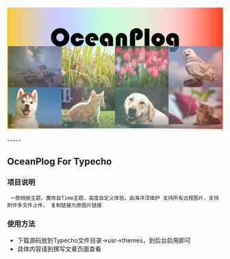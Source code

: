 <center>

![OceanPlog](screenshot.png)

</center>
-----

## OceanPlog For Typecho

### 项目说明
` 一款相册主题，魔改自Time主题，高度自定义体验，由海洋淳维护
 支持所有远程图片，支持附件多文件上传，
 复制链接为原图片链接`
 
### 使用方法

- 下载源码放到Typecho文件目录->usr->themes，到后台启用即可
- 具体内容请到撰写文章页面查看
